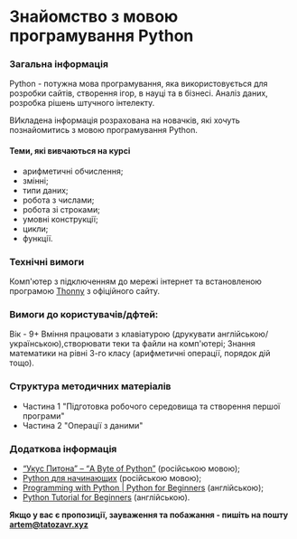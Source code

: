 # Знайомство з мовою програмування Python

### Загальна інформація

Python - потужна мова програмування, яка використовується для розробки сайтів, створення ігор, в науці та в бізнесі. Аналіз даних, розробка рішень штучного інтелекту.

ВИкладена інформація розрахована на новачків, які хочуть познайомитись з мовою програмування Python.

#### Теми, які вивчаються на курсі

- арифметичні обчислення;
- змінні;
- типи даних;
- робота з числами;
- робота зі строками;
- умовні конструкції;
- цикли;
- функції.

### Технічні вимоги

Комп'ютер з підключенням до мережі інтернет та встановленою програмою [Thonny](https://thonny.org/) з офіційного сайту.

### Вимоги до користувачів/дфтей:
Вік - 9+
Вміння працювати з клавіатурою (друкувати англійською/українською),створювати теки та файли на комп'ютері;
Знання математики на рівні 3-го класу (арифметичні операції, порядок дій тощо).

### Структура методичних матеріалів

- Частина 1 "Підготовка робочого середовища та створення першої програми"
- Частина 2 "Операції з даними"

### Додаткова інформація

- [“Укус Питона” – “A Byte of Python”](https://wombat.org.ua/AByteOfPython/#a-byte-of-python) (російською мовою);
- [Python для начинающих](https://ru.code-basics.com/languages/python) (російською мовою);
- [Programming with Python | Python for Beginners](https://www.youtube.com/watch?v=jFCNu1-Xdsw) (англійською);
- [Python Tutorial for Beginners](https://youtu.be/_uQrJ0TkZlc) (англійською).


**Якщо у вас є пропозиції, зауваження та побажання - пишіть на пошту artem@tatozavr.xyz**
